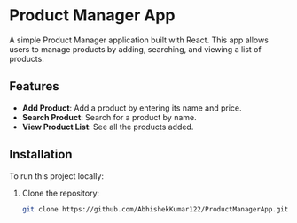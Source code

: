 # Product Manager App

A simple Product Manager application built with React. This app allows users to manage products by adding, searching, and viewing a list of products.

## Features

- **Add Product**: Add a product by entering its name and price.
- **Search Product**: Search for a product by name.
- **View Product List**: See all the products added.

## Installation

To run this project locally:

1. Clone the repository:

   ```bash
   git clone https://github.com/AbhishekKumar122/ProductManagerApp.git
